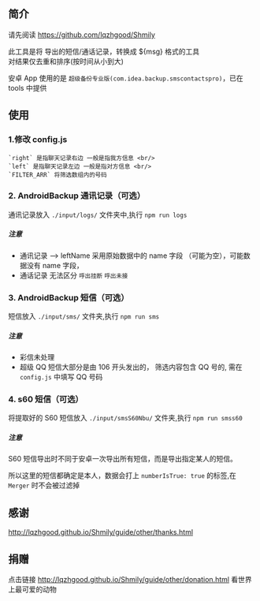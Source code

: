 ## 简介

请先阅读 https://github.com/lqzhgood/Shmily

此工具是将 导出的短信/通话记录，转换成 ${msg} 格式的工具 <br/>
对结果仅去重和排序(按时间从小到大) <br/>

安卓 App 使用的是 `超级备份专业版(com.idea.backup.smscontactspro)`，已在 tools 中提供 <br/>

## 使用

### 1.修改 config.js

```
`right` 是指聊天记录右边 一般是指我方信息 <br/>
`left` 是指聊天记录左边 一般是指对方信息 <br/>
`FILTER_ARR` 将筛选数组内的号码
```

### 2. AndroidBackup 通讯记录（可选）

通讯记录放入 `./input/logs/` 文件夹中,执行 `npm run logs`

##### 注意

-   通讯记录 --> leftName 采用原始数据中的 name 字段 （可能为空），可能数据没有 name 字段，
-   通话记录 无法区分 `呼出挂断` `呼出未接`

### 3. AndroidBackup 短信（可选）

短信放入 `./input/sms/` 文件夹,执行 `npm run sms`

##### 注意

-   彩信未处理
-   超级 QQ 短信大部分是由 106 开头发出的， 筛选内容包含 QQ 号的, 需在 `config.js` 中填写 QQ 号码

### 4. s60 短信（可选）

将提取好的 S60 短信放入 `./input/smsS60Nbu/` 文件夹,执行 `npm run smss60`

##### 注意

S60 短信导出时不同于安卓一次导出所有短信，而是导出指定某人的短信。

所以这里的短信都确定是本人，数据会打上 `numberIsTrue: true` 的标签,在 `Merger` 时不会被过滤掉

## 感谢

http://lqzhgood.github.io/Shmily/guide/other/thanks.html

## 捐赠

点击链接 http://lqzhgood.github.io/Shmily/guide/other/donation.html 看世界上最可爱的动物
